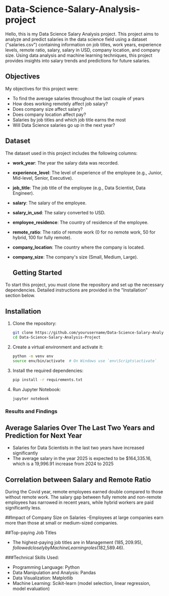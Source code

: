 # Data-Science-Salary-Analysis-project

Hello, this is my Data Science Salary Analysis project. This project aims to analyze and predict salaries in the data science field using a dataset ("salaries.csv") containing information on job titles, work years, experience levels, remote ratio, salary, salary in USD, company location, and company size. Using data analysis and machine learning techniques, this project provides insights into salary trends and predictions for future salaries. 

## Objectives
My objectives for this project were: 
- To find the average salaries throughout the last couple of years
- How does working remotely affect job salary?
- Does company size affect salary?
- Does company location affect pay?
- Salaries by job titles and which job title earns the most
- Will Data Science salaries go up in the next year?

## Dataset

The dataset used in this project includes the following columns:
- **work_year**: The year the salary data was recorded.
- **experience_level**: The level of experience of the employee (e.g., Junior, Mid-level, Senior, Executive).
- **job_title**: The job title of the employee (e.g., Data Scientist, Data Engineer).
- **salary**: The salary of the employee.
- **salary_in_usd**: The salary converted to USD.
- **employee_residence**: The country of residence of the employee.
- **remote_ratio**: The ratio of remote work (0 for no remote work, 50 for hybrid, 100 for fully remote).
- **company_location**: The country where the company is located.
- **company_size**: The company's size (Small, Medium, Large).

  ## Getting Started

To start this project, you must clone the repository and set up the necessary dependencies. Detailed instructions are provided in the "Installation" section below.

## Installation

1. Clone the repository:
    ```bash
    git clone https://github.com/yourusername/Data-Science-Salary-Analysis-Project.git
    cd Data-Science-Salary-Analysis-Project
    ```

2. Create a virtual environment and activate it:
    ```bash
    python -m venv env
    source env/bin/activate  # On Windows use `env\Scripts\activate`
    ```

3. Install the required dependencies:
    ```bash
    pip install -r requirements.txt
    ```

4. Run Jupyter Notebook:
    ```bash
    jupyter notebook
    ```

### Results and Findings

## Average Salaries Over The Last Two Years and Prediction for Next Year
- Salaries for Data Scientists in the last two years have increased significantly
- The average salary in the year 2025 is expected to be $164,335.16, which is a 19,996.91 increase from 2024 to 2025

## Correlation between Salary and Remote Ratio
During the Covid year, remote employees earned double compared to those without remote work. The salary gap between fully remote and non-remote employees has narrowed in recent years, while hybrid workers are paid significantly less.

##Impact of Company Size on Salaries
-Employees at large companies earn more than those at small or medium-sized companies.

##Top-paying Job Titles
- The highest-paying job titles are in Management ($185,209.95), followed closely by Machine Learning roles ($182,589.46).

###Technical Skills Used:
- Programming Language: Python
- Data Manipulation and Analysis: Pandas
- Data Visualization: Matplotlib
- Machine Learning: Scikit-learn (model selection, linear regression, model evaluation)

